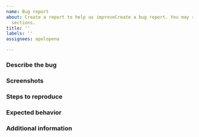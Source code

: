 ```yaml
---
name: Bug report
about: Create a report to help us improveCreate a bug report. You may remove irrelevant
  sections.
title: ''
labels: ''
assignees: apolopena

---
```


<!-- ⚠️⚠️ Do Not Delete This! bug_report_template ⚠️⚠️ -->
<!-- Please search existing issues to avoid creating duplicates. -->

### Describe the bug
<!-- A clear and concise description of what the bug is -->

### Screenshots
<!-- If applicable, add screenshots to help explain your problem. -->

### Steps to reproduce
<!-- Steps to reproduce the behavior -->

### Expected behavior
<!-- A clear and concise description of what you expected to happen -->

### Additional information
<!-- Anything else that might be relevant. Example repos, etc...-->

